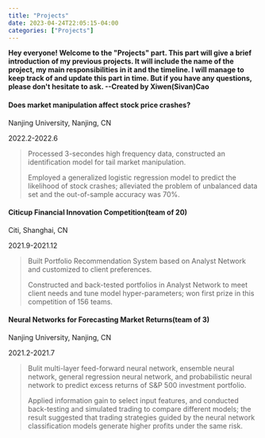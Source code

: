 ```yaml
---
title: "Projects"
date: 2023-04-24T22:05:15-04:00
categories: ["Projects"]
---
```


**Hey everyone! Welcome to the "Projects" part. This part will give a brief introduction of my previous projects. It will include the name of the project, my main responsibilities in it and the timeline. I will manage to keep track of and update this part in time. But if you have any questions, please don't hesitate to ask. --Created by Xiwen(Sivan)Cao**

#### Does market manipulation affect stock price crashes? 
Nanjing University, Nanjing, CN

2022.2-2022.6  

> Processed 3-secondes high frequency data, constructed an identification model for tail market manipulation.
>
> Employed a generalized logistic regression model to predict the likelihood of stock crashes; alleviated the problem of unbalanced data set and the out-of-sample accuracy was 70%.

#### Citicup Financial Innovation Competition(team of 20)
Citi, Shanghai, CN  

2021.9-2021.12 

>Built Portfolio Recommendation System based on Analyst Network and customized to client preferences.
>
>Constructed and back-tested portfolios in Analyst Network to meet client needs and tune model hyper-parameters; won first prize in this competition of 156 teams.

#### Neural Networks for Forecasting Market Returns(team of 3)
Nanjing University, Nanjing, CN  

2021.2-2021.7

>Bulit multi-layer feed-forward neural network, ensemble neural network, general regression neural network, and probabilistic neural network to predict excess returns of S&P 500 investment portfolio.
>
>Applied information gain to select input features, and conducted back-testing and simulated trading to compare different models; the result suggested that trading strategies guided by the neural network classification models generate higher profits under the same risk.